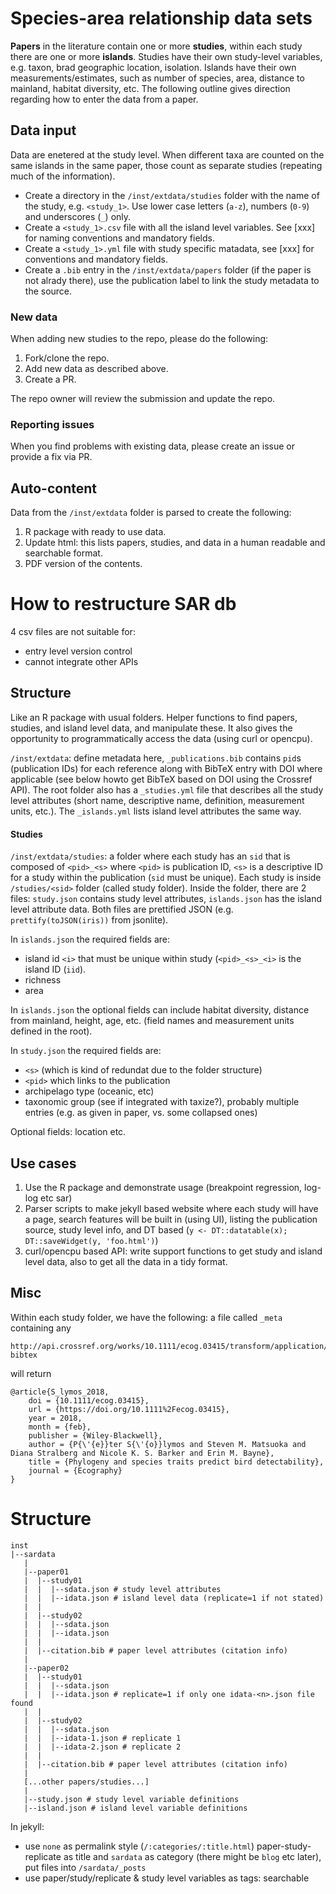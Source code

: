 # Species-area relationship data sets

**Papers** in the literature contain one or more **studies**, within each study there are one or more **islands**. Studies have their own study-level variables, e.g. taxon, brad geographic location, isolation. Islands have their own measurements/estimates, such as number of species, area, distance to mainland, habitat diversity, etc. The following outline gives direction regarding how to enter the data from a paper.

## Data input

Data are enetered at the study level. When different taxa are counted on the same islands in the same paper, those count as separate studies (repeating much of the information).

* Create a directory in the `/inst/extdata/studies` folder with the name of the study, e.g. `<study_1>`. Use lower case letters (`a-z`), numbers (`0-9`) and underscores (`_`) only.
* Create a `<study_1>.csv` file with all the island level variables. See [xxx] for naming conventions and mandatory fields.
* Create a `<study_1>.yml` file with study specific matadata, see [xxx] for conventions and mandatory fields.
* Create a `.bib` entry in the `/inst/extdata/papers` folder (if the paper is not alrady there), use the publication label to link the study metadata to the source.

### New data

When adding new studies to the repo, please do the following:

1. Fork/clone the repo.
2. Add new data as described above.
3. Create a PR.

The repo owner will review the submission and update the repo.

### Reporting issues

When you find problems with existing data, please create an issue or provide a fix via PR.

## Auto-content

Data from the `/inst/extdata` folder is parsed to create the following:

1. R package with ready to use data.
2. Update html: this lists papers, studies, and data in a human readable and searchable format.
3. PDF version of the contents.


# How to restructure SAR db

4 csv files are not suitable for:

- entry level version control
- cannot integrate other APIs

## Structure

Like an R package with usual folders. Helper functions to find papers, studies,
and island level data, and manipulate these.
It also gives the opportunity to programmatically access the data (using curl or opencpu).

`/inst/extdata`: define metadata here,
`_publications.bib` contains `pid`s (publication IDs) for each reference along with
BibTeX entry with DOI where applicable (see below howto get BibTeX based
on DOI using the Crossref API). The root folder also has a `_studies.yml` file
that describes all the study level attributes (short name, descriptive name,
definition, measurement units, etc.).
The `_islands.yml` lists island level attributes the same way.

#### Studies

`/inst/extdata/studies`: a folder where each study has an `sid` that is composed
of `<pid>_<s>` where `<pid>` is publication ID, `<s>` is a descriptive
ID for a study within the publication (`sid` must be unique).
Each study is inside `/studies/<sid>` folder (called study folder).
Inside the folder, there are 2 files: `study.json` contains study level
attributes, `islands.json` has the island level attribute data.
Both files are prettified JSON (e.g. `prettify(toJSON(iris))` from jsonlite).

In `islands.json` the required fields are:

* island id `<i>` that must be unique within study (`<pid>_<s>_<i>` is the
  island ID (`iid`).
* richness
* area

In `islands.json` the optional fields can include habitat diversity, distance from mainland, height, age, etc. (field names and measurement units defined in the root).

In `study.json` the required fields are:

* `<s>` (which is kind of redundat due to the folder structure)
* `<pid>` which links to the publication
* archipelago type (oceanic, etc)
* taxonomic group (see if integrated with taxize?), probably multiple entries (e.g. as given in paper, vs. some collapsed ones)

Optional fields: location etc.

## Use cases

1. Use the R package and demonstrate usage (breakpoint regression, log-log etc sar)
2. Parser scripts to make jekyll based website where each study will have a page, search features will be built in (using UI), listing the publication source, study level info, and DT based (`y <- DT::datatable(x); DT::saveWidget(y, 'foo.html')`)
3. curl/opencpu based API: write support functions to get study and island level data, also to get all the data in a tidy format.

## Misc


Within each study folder, we have the following:
a file called `_meta` containing any


```
http://api.crossref.org/works/10.1111/ecog.03415/transform/application/x-bibtex
```

will return

```
@article{S_lymos_2018,
	doi = {10.1111/ecog.03415},
	url = {https://doi.org/10.1111%2Fecog.03415},
	year = 2018,
	month = {feb},
	publisher = {Wiley-Blackwell},
	author = {P{\'{e}}ter S{\'{o}}lymos and Steven M. Matsuoka and Diana Stralberg and Nicole K. S. Barker and Erin M. Bayne},
	title = {Phylogeny and species traits predict bird detectability},
	journal = {Ecography}
}
```

# Structure

```
inst
|--sardata
   |
   |--paper01
   |  |--study01
   |  |  |--sdata.json # study level attributes
   |  |  |--idata.json # island level data (replicate=1 if not stated)
   |  |
   |  |--study02
   |  |  |--sdata.json
   |  |  |--idata.json
   |  |
   |  |--citation.bib # paper level attributes (citation info)
   |
   |--paper02
   |  |--study01
   |  |  |--sdata.json
   |  |  |--idata.json # replicate=1 if only one idata-<n>.json file found
   |  |
   |  |--study02
   |  |  |--sdata.json
   |  |  |--idata-1.json # replicate 1
   |  |  |--idata-2.json # replicate 2
   |  |
   |  |--citation.bib # paper level attributes (citation info)
   |
   [...other papers/studies...]
   |
   |--study.json # study level variable definitions
   |--island.json # island level variable definitions
```

In jekyll:

* use `none` as permalink style (`/:categories/:title.html`) paper-study-replicate as title and `sardata` as category (there might be `blog` etc later), put files into `/sardata/_posts`
* use paper/study/replicate & study level variables as tags: searchable
